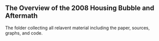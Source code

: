 ## The Overview of the 2008 Housing Bubble and Aftermath

The folder collecting all relavent material including the paper, sources, graphs, and code.

